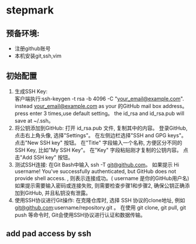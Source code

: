 # stepmark
## 预备环境:  
- 注册github账号
- 本机安装git,ssh,vim
## 初始配置  
 
1. 生成SSH Key:  
    客户端执行:ssh-keygen -t rsa -b 4096 -C "your_email@example.com".  
    instead your_email@example.com as your 的GitHub mail box address。
    press enter 3 times,use default setting。
    the id_rsa and id_rsa.pub will save at ~/.ssh。
2. 将公钥添加到GitHub:
打开 id_rsa.pub 文件, 复制其中的内容。
登录GitHub, 点击右上角头像, 选择"Settings"。
在左侧边栏选择"SSH and GPG keys"。
点击"New SSH key" 按钮。
在"Title" 字段输入一个名称, 方便区分不同的SSH Key, 比如"My SSH Key"。
在"Key" 字段粘贴刚才复制的公钥内容。
点击"Add SSH key" 按钮。﻿
3. 测试SSH连接:
在Git Bash中输入 ssh -T git@github.com。
如果提示 Hi username! You've successfully authenticated, but GitHub does not provide shell access. , 则表示连接成功。( username 是你的GitHub用户名)
如果提示需要输入密码或连接失败, 则需要检查步骤1和步骤2, 确保公钥正确添加到GitHub, 并且私钥没有泄露。
4. 使用SSH协议进行Git操作:
在克隆仓库时, 选择 SSH 协议的clone地址, 例如 git@github.com:username/repository.git 。
在使用 git clone, git pull, git push 等命令时, Git会使用SSH协议进行认证和数据传输。

## add pad access by ssh
